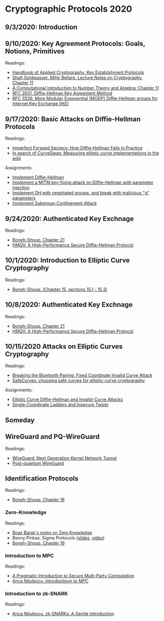 # Cryptographic Protocols 2020

## 9/3/2020: Introduction

## 9/10/2020: Key Agreement Protocols: Goals, Notions, Primitives

Readings:
* [Handbook of Applied Cryptography. Key Establishment Protocols](http://cacr.uwaterloo.ca/hac/about/chap12.pdf)
* [Shafi Goldwasser. Mihir Bellare. Lecture Notes on Cryptography. Chapter 11](http://www.cs.tufts.edu/comp/165/papers/Goldwasser-Bellare-notes-cryptography.pdf)
* [A Computational Introduction to Number Theory and Algebra: Chapter 11](https://www.shoup.net/ntb/ntb-v2.pdf)
* [RFC 2631. Diffie-Hellman Key Agreement Method](https://tools.ietf.org/html/rfc2631)
* [RFC 3526. More Modular Exponential (MODP) Diffie-Hellman groups for Internet Key Exchange (IKE)](https://tools.ietf.org/html/rfc3526)

## 9/17/2020: Basic Attacks on Diffie-Hellman Protocols

Readings:
* [Imperfect Forward Secrecy: How Diffie-Hellman Fails in Practice](https://weakdh.org/imperfect-forward-secrecy-ccs15.pdf)
* [In search of CurveSwap: Measuring elliptic curve implementations in the wild](https://i.blackhat.com/eu-18/Thu-Dec-6/eu-18-Valenta-In-Search-Of-CurveSwap-Measuring-Elliptic-Curve-Implementations-In-The-Wild-wp.pdf)

Assignments:
* [Implement Diffie-Hellman](https://cryptopals.com/sets/5/challenges/33)
* [Implement a MITM key-fixing attack on Diffie-Hellman with parameter injection](https://cryptopals.com/sets/5/challenges/34)
* [Implement DH with negotiated groups, and break with malicious "g" parameters](https://cryptopals.com/sets/5/challenges/35)
* [Implement Subgroup-Confinement Attack](https://toadstyle.org/cryptopals/57.txt)

## 9/24/2020: Authenticated Key Exchnage

Readings:
* [Boneh-Shoup. Chapter 21](https://toc.cryptobook.us/book.pdf)
* [HMQV: A High-Performance Secure Diffie-Hellman Protocol](https://eprint.iacr.org/2005/176.pdf)

## 10/1/2020: Introduction to Elliptic Curve Cryptography

Readings:
* [Boneh-Shoup. (Chapter 15, sections 15.1 - 15.3)](https://toc.cryptobook.us/book.pdf)


## 10/8/2020: Authenticated Key Exchnage

Readings:
* [Boneh-Shoup. Chapter 21](https://toc.cryptobook.us/book.pdf)
* [HMQV: A High-Performance Secure Diffie-Hellman Protocol](https://eprint.iacr.org/2005/176.pdf)

## 10/15/2020 Attacks on Elliptic Curves Cryptography 

Readings:
* [Breaking the Bluetooth Pairing: Fixed Coordinate Invalid Curve Attack](http://www.cs.technion.ac.il/~biham/BT/bt-fixed-coordinate-invalid-curve-attack.pdf)
* [SafeCurves: choosing safe curves for elliptic-curve cryptography](https://safecurves.cr.yp.to/twist.html)

Assignments:
* [Elliptic Curve Diffie-Hellman and Invalid-Curve Attacks](https://toadstyle.org/cryptopals/59.txt)
* [Single-Coordinate Ladders and Insecure Twists](https://toadstyle.org/cryptopals/60.txt)

## Someday

## WireGuard and PQ-WireGuard

Readings:
* [WireGuard: Next Generation Kernel Network Tunnel](https://www.wireguard.com/papers/wireguard.pdf)
* [Post-quantum WireGuard](https://eprint.iacr.org/2020/379.pdf)

## Identification Protocols

Readings:
* [Boneh-Shoup. Chapter 18](https://toc.cryptobook.us/book.pdf)

### Zero-Knowledge

Readings:
* [Boaz Barak's notes on Zero Knowledge](https://www.cs.princeton.edu/courses/archive/fall07/cos433/lec15.pdf)
* Benny Pinkas. Sigma Protocols ([slides](http://cyber.biu.ac.il/wp-content/uploads/2018/08/WS-19-11-sigma-protocols-winter-school-2019-1.pdf), [video](https://www.youtube.com/watch?v=XT1Pad0DM24))
* [Boneh-Shoup. Chapter 19](https://toc.cryptobook.us/book.pdf)

### Introduction to MPC

Readings:
* [A Pragmatic Introduction to Secure Multi-Party Computation](https://www.cs.virginia.edu/~evans/pragmaticmpc/pragmaticmpc.pdf)
* [Anca Nitulescu. Introductioon to MPC](https://www.di.ens.fr/~nitulesc/files/slides/MPC-intro.pdf)

### Introduction to zk-SNARK

Readings:
* [Anca Nitulescu. zk-SNARKs: A Gentle Introduction](https://www.di.ens.fr/~nitulesc/files/Survey-SNARKs.pdf)
